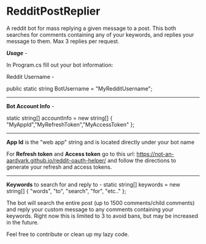 # RedditPostReplier
A reddit bot for mass replying a given message to a post.
This both searches for comments containing any of your keywords, and 
replies your message to them. Max 3 replies per request.


***Usage*** - 

In Program.cs fill out your bot information:

Reddit Username - 

public static string BotUsername = "MyRedditUsername";


-----------------------
**Bot Account Info** - 

static string[] accountInfo = new string[] { "MyAppId","MyRefreshToken","MyAccessToken" };


-----------------------
**App Id** is the "web app" string and is located directly under your bot name

For **Refresh token** and **Access token** go to this url: https://not-an-aardvark.github.io/reddit-oauth-helper/
and follow the directions to generate your refresh and access tokens.



-----------------------
**Keywords** to search for and reply to - static string[] keywords = new string[] { "words", "to", "search", "for", "etc.." };

The bot will search the entire post (up to 1500 comments/child comments) and reply your custom message to any comments containing your keywords.
Right now this is limited to 3 to avoid bans, but may be increased in the future. 


Feel free to contribute or clean up my lazy code.
